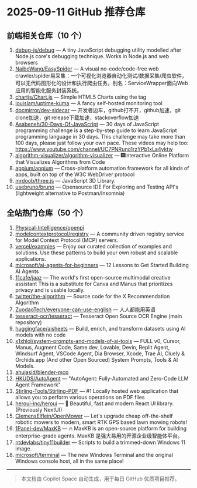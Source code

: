 # 2025-09-11 GitHub 推荐仓库

## 前端相关仓库（10 个）

1. [debug-js/debug](https://github.com/debug-js/debug) — A tiny JavaScript debugging utility modelled after Node.js core's debugging technique. Works in Node.js and web browsers
2. [NaiboWang/EasySpider](https://github.com/NaiboWang/EasySpider) — A visual no-code/code-free web crawler/spider易采集：一个可视化浏览器自动化测试/数据采集/爬虫软件，可以无代码图形化的设计和执行爬虫任务。别名：ServiceWrapper面向Web应用的智能化服务封装系统。
3. [chartjs/Chart.js](https://github.com/chartjs/Chart.js) — Simple HTML5 Charts using the <canvas> tag
4. [louislam/uptime-kuma](https://github.com/louislam/uptime-kuma) — A fancy self-hosted monitoring tool
5. [docmirror/dev-sidecar](https://github.com/docmirror/dev-sidecar) — 开发者边车，github打不开，github加速，git clone加速，git release下载加速，stackoverflow加速
6. [Asabeneh/30-Days-Of-JavaScript](https://github.com/Asabeneh/30-Days-Of-JavaScript) — 30 days of JavaScript programming challenge is a step-by-step guide to learn JavaScript programming language in 30 days. This challenge may take more than 100 days, please just follow your own pace. These videos may help too: https://www.youtube.com/channel/UC7PNRuno1rzYPb1xLa4yktw
7. [algorithm-visualizer/algorithm-visualizer](https://github.com/algorithm-visualizer/algorithm-visualizer) — 🎆Interactive Online Platform that Visualizes Algorithms from Code
8. [appium/appium](https://github.com/appium/appium) — Cross-platform automation framework for all kinds of apps, built on top of the W3C WebDriver protocol
9. [mrdoob/three.js](https://github.com/mrdoob/three.js) — JavaScript 3D Library.
10. [usebruno/bruno](https://github.com/usebruno/bruno) — Opensource IDE For Exploring and Testing API's (lightweight alternative to Postman/Insomnia)

## 全站热门仓库（50 个）

1. [Physical-Intelligence/openpi](https://github.com/Physical-Intelligence/openpi)
2. [modelcontextprotocol/registry](https://github.com/modelcontextprotocol/registry) — A community driven registry service for Model Context Protocol (MCP) servers.
3. [vercel/examples](https://github.com/vercel/examples) — Enjoy our curated collection of examples and solutions. Use these patterns to build your own robust and scalable applications.
4. [microsoft/ai-agents-for-beginners](https://github.com/microsoft/ai-agents-for-beginners) — 12 Lessons to Get Started Building AI Agents
5. [11cafe/jaaz](https://github.com/11cafe/jaaz) — The world's first open-source multimodal creative assistant This is a substitute for Canva and Manus that prioritizes privacy and is usable locally.
6. [twitter/the-algorithm](https://github.com/twitter/the-algorithm) — Source code for the X Recommendation Algorithm
7. [ZuodaoTech/everyone-can-use-english](https://github.com/ZuodaoTech/everyone-can-use-english) — 人人都能用英语
8. [tesseract-ocr/tesseract](https://github.com/tesseract-ocr/tesseract) — Tesseract Open Source OCR Engine (main repository)
9. [huggingface/aisheets](https://github.com/huggingface/aisheets) — Build, enrich, and transform datasets using AI models with no code
10. [x1xhlol/system-prompts-and-models-of-ai-tools](https://github.com/x1xhlol/system-prompts-and-models-of-ai-tools) — FULL v0, Cursor, Manus, Augment Code, Same.dev, Lovable, Devin, Replit Agent, Windsurf Agent, VSCode Agent, Dia Browser, Xcode, Trae AI, Cluely & Orchids.app (And other Open Sourced) System Prompts, Tools & AI Models.
11. [ahujasid/blender-mcp](https://github.com/ahujasid/blender-mcp)
12. [HKUDS/AutoAgent](https://github.com/HKUDS/AutoAgent) — "AutoAgent: Fully-Automated and Zero-Code LLM Agent Framework"
13. [Stirling-Tools/Stirling-PDF](https://github.com/Stirling-Tools/Stirling-PDF) — #1 Locally hosted web application that allows you to perform various operations on PDF files
14. [heroui-inc/heroui](https://github.com/heroui-inc/heroui) — 🚀 Beautiful, fast and modern React UI library. (Previously NextUI)
15. [ClemensElflein/OpenMower](https://github.com/ClemensElflein/OpenMower) — Let's upgrade cheap off-the-shelf robotic mowers to modern, smart RTK GPS based lawn mowing robots!
16. [1Panel-dev/MaxKB](https://github.com/1Panel-dev/MaxKB) — 🔥 MaxKB is an open-source platform for building enterprise-grade agents. MaxKB 是强大易用的开源企业级智能体平台。
17. [ntdevlabs/tiny11builder](https://github.com/ntdevlabs/tiny11builder) — Scripts to build a trimmed-down Windows 11 image.
18. [microsoft/terminal](https://github.com/microsoft/terminal) — The new Windows Terminal and the original Windows console host, all in the same place!

---

> 本文档由 Copilot Space 自动生成，用于每日 GitHub 优质项目推荐。

